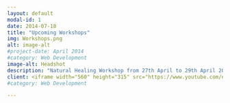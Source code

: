 ```yaml
---
layout: default
modal-id: 1
date: 2014-07-18
title: "Upcoming Workshops"
img: Workshops.png
alt: image-alt
#project-date: April 2014
#category: Web Development
image-alt: Headshot
description: "Natural Healing Workshop from 27th April to 29th April 2024. For more information, visit the below video" 
client: <iframe width="560" height="315" src="https://www.youtube.com/embed/q5Wubpu8tJw?si=Aa2PnYP9A3hfnRLP" title="YouTube video player" frameborder="0" allow="accelerometer; autoplay; clipboard-write; encrypted-media; gyroscope; picture-in-picture; web-share" referrerpolicy="strict-origin-when-cross-origin" allowfullscreen></iframe> 2. <iframe width="560" height="315" src="https://www.youtube.com/embed/q5Wubpu8tJw?si=Aa2PnYP9A3hfnRLP" title="YouTube video player" frameborder="0" allow="accelerometer; autoplay; clipboard-write; encrypted-media; gyroscope; picture-in-picture; web-share" referrerpolicy="strict-origin-when-cross-origin" allowfullscreen></iframe>
#category: Web Development

---
```

